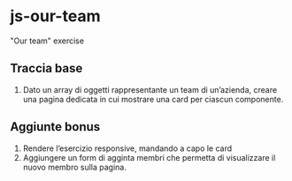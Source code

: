 # js-our-team
"Our team" exercise

## Traccia base
1. Dato un array di oggetti rappresentante un team di un’azienda, creare una pagina dedicata in cui mostrare una card per ciascun componente.

## Aggiunte bonus
1. Rendere l’esercizio responsive, mandando a capo le card
2. Aggiungere un form di agginta membri che permetta di visualizzare il nuovo membro sulla pagina.